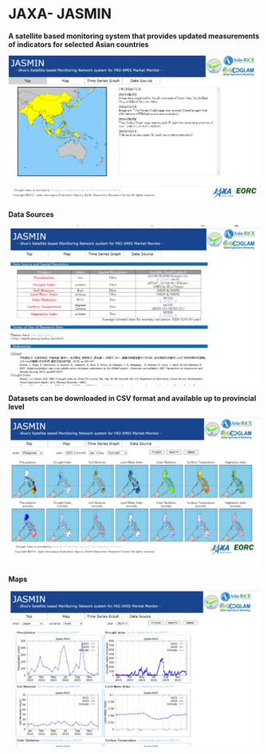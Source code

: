 # JAXA- JASMIN

**A satellite based monitoring system that provides updated measurements of indicators for selected Asian countries** 

![1](https://github.com/rachemelendres/satellite-platform/blob/main/jaxa-jasmin/1.png)

**Data Sources**

![2](https://github.com/rachemelendres/satellite-platform/blob/main/jaxa-jasmin/2.png)

**Datasets can be downloaded in CSV format and available up to provincial level**

![3](https://github.com/rachemelendres/satellite-platform/blob/main/jaxa-jasmin/3.png)

**Maps**

![4](https://github.com/rachemelendres/satellite-platform/blob/main/jaxa-jasmin/4.png)
